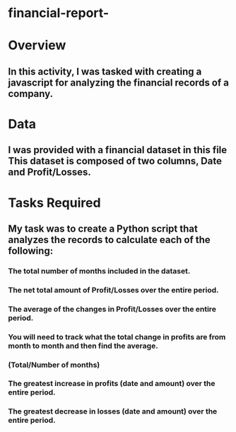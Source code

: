 # financial-report-

# Overview
## In this activity, I was tasked with creating a javascript for analyzing the financial records of a company.

# Data
## I was provided with a financial dataset in this file This dataset is composed of two columns, Date and Profit/Losses.


# Tasks Required
## My task was to create a Python script that analyzes the records to calculate each of the following:
### The total number of months included in the dataset.


###  The net total amount of Profit/Losses over the entire period.


###  The average of the changes in Profit/Losses over the entire period.

### You will need to track what the total change in profits are from month to month and then find the average.
### (Total/Number of months)



### The greatest increase in profits (date and amount) over the entire period.


### The greatest decrease in losses (date and amount) over the entire period.